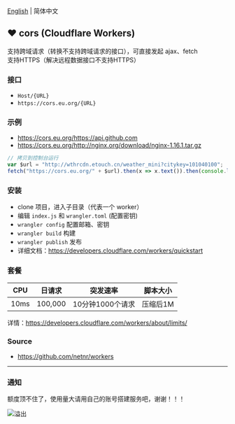 ﻿[English](README.md) | 简体中文

## ❤ cors (Cloudflare Workers)
支持跨域请求（转换不支持跨域请求的接口），可直接发起 ajax、fetch  
支持HTTPS（解决远程数据接口不支持HTTPS）

### 接口
- `Host/{URL}`
- `https://cors.eu.org/{URL}`

### 示例
- <https://cors.eu.org/https://api.github.com>
- <https://cors.eu.org/http://nginx.org/download/nginx-1.16.1.tar.gz>

```js
// 拷贝到控制台运行
var $url = "http://wthrcdn.etouch.cn/weather_mini?citykey=101040100";
fetch("https://cors.eu.org/" + $url).then(x => x.text()).then(console.log)
```

### 安装
- clone 项目，进入子目录（代表一个 worker）
- 编辑 `index.js` 和 `wrangler.toml` (配置密钥)
- `wrangler config` 配置邮箱、密钥
- `wrangler build` 构建
- `wrangler publish` 发布
- 详细文档：<https://developers.cloudflare.com/workers/quickstart>

### 套餐
 CPU | 日请求 | 突发速率 | 脚本大小 
 ---- | ---- | ---- | ---- 
 10ms | 100,000 | 10分钟1000个请求 | 压缩后1M

详情：https://developers.cloudflare.com/workers/about/limits/

### Source
- <https://github.com/netnr/workers>

---

### 通知

额度顶不住了，使用量大请用自己的账号搭建服务吧，谢谢！！！

![溢出](https://s1.netnr.eu.org/2019/11/03/0752457693.png)